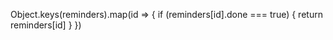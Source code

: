 Object.keys(reminders).map(id => {
  if (reminders[id].done === true) {
    return reminders[id]
  }
})
